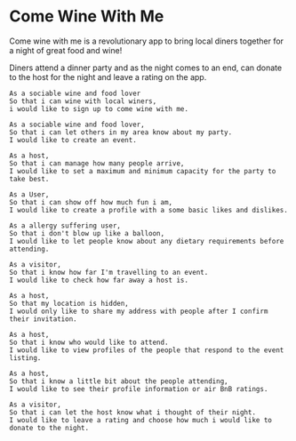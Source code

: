 # Come Wine With Me

Come wine with me is a revolutionary app to bring local diners together for a night of great food and wine!

Diners attend a dinner party and as the night comes to an end, can donate to the host for the night and leave a rating on the app.

```
As a sociable wine and food lover
So that i can wine with local winers,
i would like to sign up to come wine with me.
```
```
As a sociable wine and food lover,
So that i can let others in my area know about my party.
I would like to create an event.
```
```
As a host,
So that i can manage how many people arrive,
I would like to set a maximum and minimum capacity for the party to take best.
```
```
As a User,
So that i can show off how much fun i am,
I would like to create a profile with a some basic likes and dislikes.
```
```
As a allergy suffering user,
So that i don't blow up like a balloon,
I would like to let people know about any dietary requirements before attending.
```
```
As a visitor,
So that i know how far I'm travelling to an event.
I would like to check how far away a host is.
```
```
As a host,
So that my location is hidden,
I would only like to share my address with people after I confirm their invitation.
```
```
As a host,
So that i know who would like to attend.
I would like to view profiles of the people that respond to the event listing.
```
```
As a host,
So that i know a little bit about the people attending,
I would like to see their profile information or air BnB ratings.
```
```
As a visitor,
So that i can let the host know what i thought of their night.
I would like to leave a rating and choose how much i would like to donate to the night.
```
